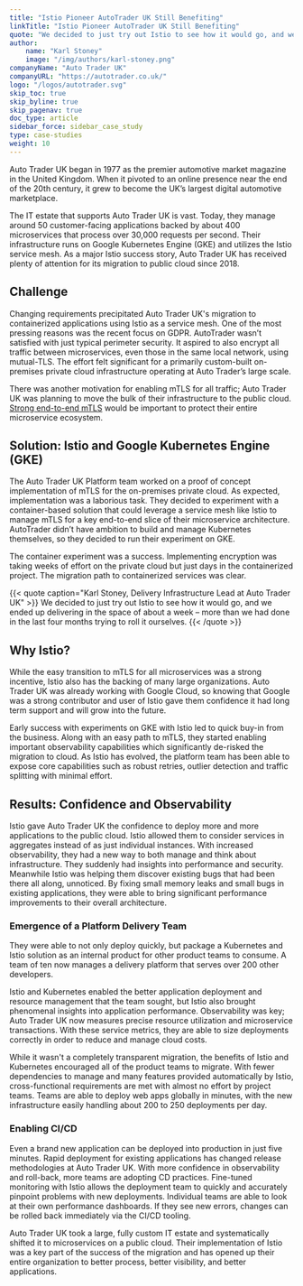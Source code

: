 ```yaml
---
title: "Istio Pioneer AutoTrader UK Still Benefiting"
linkTitle: "Istio Pioneer AutoTrader UK Still Benefiting"
quote: "We decided to just try out Istio to see how it would go, and we ended up delivering in the space of about a week – more than we had done in the last four months trying to roll it ourselves."
author:
    name: "Karl Stoney"
    image: "/img/authors/karl-stoney.png"
companyName: "Auto Trader UK"
companyURL: "https://autotrader.co.uk/"
logo: "/logos/autotrader.svg"
skip_toc: true
skip_byline: true
skip_pagenav: true
doc_type: article
sidebar_force: sidebar_case_study
type: case-studies
weight: 10
---
```


Auto Trader UK began in 1977 as the premier automotive market magazine in the United Kingdom. When it pivoted to an online presence near the end of the 20th century, it grew to become the UK’s largest digital automotive marketplace.

The IT estate that supports Auto Trader UK is vast. Today, they manage around 50 customer-facing applications backed by about 400 microservices that process over 30,000 requests per second. Their infrastructure runs on Google Kubernetes Engine (GKE) and utilizes the Istio service mesh. As a major Istio success story, Auto Trader UK has received plenty of attention for its migration to public cloud since 2018.

## Challenge

Changing requirements precipitated Auto Trader UK's migration to containerized applications using Istio as a service mesh. One of the most pressing reasons was the recent focus on GDPR. AutoTrader wasn’t satisfied with just typical perimeter security. It aspired to also encrypt all traffic between microservices, even those in the same local network, using mutual-TLS. The effort felt significant for a primarily custom-built on-premises private cloud infrastructure operating at Auto Trader’s large scale.

There was another motivation for enabling mTLS for all traffic; Auto Trader UK was planning to move the bulk of their infrastructure to the public cloud. [Strong end-to-end mTLS](/pt-br/docs/tasks/security/authentication/mtls-migration/) would be important to protect their entire microservice ecosystem.

## Solution: Istio and Google Kubernetes Engine (GKE)

The Auto Trader UK Platform team worked on a proof of concept implementation of mTLS for the on-premises private cloud. As expected, implementation was a laborious task. They decided to experiment with a container-based solution that could leverage a service mesh like Istio to manage mTLS for a key end-to-end slice of their microservice architecture. AutoTrader didn’t have ambition to build and manage Kubernetes themselves, so they decided to run their experiment on GKE.

The container experiment was a success. Implementing encryption was taking weeks of effort on the private cloud but just days in the containerized project. The migration path to containerized services was clear.

{{< quote caption="Karl Stoney, Delivery Infrastructure Lead at Auto Trader UK" >}}
We decided to just try out Istio to see how it would go, and we ended up delivering in the space of about a week – more than we had done in the last four months trying to roll it ourselves.
{{< /quote >}}

## Why Istio?

While the easy transition to mTLS for all microservices was a strong incentive, Istio also has the backing of many large organizations. Auto Trader UK was already working with Google Cloud, so knowing that Google was a strong contributor and user of Istio gave them confidence it had long term support and will grow into the future.

Early success with experiments on GKE with Istio led to quick buy-in from the business. Along with an easy path to mTLS, they started enabling important observability capabilities which significantly de-risked the migration to cloud. As Istio has evolved, the platform team has been able to expose core capabilities such as robust retries, outlier detection and traffic splitting with minimal effort.

## Results: Confidence and Observability

Istio gave Auto Trader UK the confidence to deploy more and more applications to the public cloud. Istio allowed them to consider services in aggregates instead of as just individual instances. With increased observability, they had a new way to both manage and think about infrastructure. They suddenly had insights into performance and security. Meanwhile Istio was helping them discover existing bugs that had been there all along, unnoticed. By fixing small memory leaks and small bugs in existing applications, they were able to bring significant performance improvements to their overall architecture.

### Emergence of a Platform Delivery Team

They were able to not only deploy quickly, but package a Kubernetes and Istio solution as an internal product for other product teams to consume. A team of ten now manages a delivery platform that serves over 200 other developers.

Istio and Kubernetes enabled the better application deployment and resource management that the team sought, but Istio also brought phenomenal insights into application performance. Observability was key; Auto Trader UK now measures precise resource utilization and microservice transactions. With these service metrics, they are able to size deployments correctly in order to reduce and manage cloud costs.

While it wasn't a completely transparent migration, the benefits of Istio and Kubernetes encouraged all of the product teams to migrate. With fewer dependencies to manage and many features provided automatically by Istio, cross-functional requirements are met with almost no effort by project teams. Teams are able to deploy web apps globally in minutes, with the new infrastructure easily handling about 200 to 250 deployments per day.

### Enabling CI/CD

Even a brand new application can be deployed into production in just five minutes. Rapid deployment for existing applications has changed release methodologies at Auto Trader UK. With more confidence in observability and roll-back, more teams are adopting CD practices. Fine-tuned monitoring with Istio allows the deployment team to quickly and accurately pinpoint problems with new deployments. Individual teams are able to look at their own performance dashboards. If they see new errors, changes can be rolled back immediately via the CI/CD tooling.

Auto Trader UK took a large, fully custom IT estate and systematically shifted it to microservices on a public cloud. Their implementation of Istio was a key part of the success of the migration and has opened up their entire organization to better process, better visibility, and better applications.
